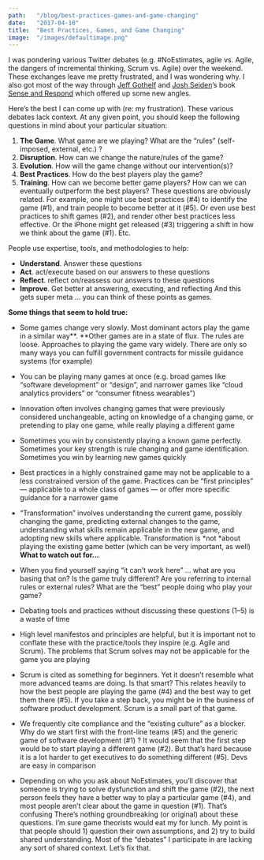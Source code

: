 ```yaml
---
path:	"/blog/best-practices-games-and-game-changing"
date:	"2017-04-10"
title:	"Best Practices, Games, and Game Changing"
image:	"/images/defaultimage.png"
---
```


I was pondering various Twitter debates (e.g. #NoEstimates, agile vs. Agile, the dangers of incremental thinking, Scrum vs. Agile) over the weekend. These exchanges leave me pretty frustrated, and I was wondering why. I also got most of the way through [Jeff Gothelf](https://medium.com/u/94a2a063be85) and [Josh Seiden](https://medium.com/u/7f786c230ca9)’s book [Sense and Respond](https://www.amazon.com/dp/B01HLN0QGQ/ref=dp-kindle-redirect?_encoding=UTF8&btkr=1) which offered up some new angles.

Here’s the best I can come up with (re: my frustration). These various debates lack context. At any given point, you should keep the following questions in mind about your particular situation:

1. **The Game**. What game are we playing? What are the “rules” (self-imposed, external, etc.) ?
2. **Disruption**. How can we change the nature/rules of the game?
3. **Evolution**. How will the game change without our intervention(s)?
4. **Best Practices**. How do the best players play the game?
5. **Training**. How can we become better game players? How can we can eventually outperform the best players?
These questions are obviously related. For example, one might use best practices (#4) to identify the game (#1), and train people to become better at it (#5). Or even use best practices to shift games (#2), and render other best practices less effective. Or the iPhone might get released (#3) triggering a shift in how we think about the game (#1). Etc.

People use expertise, tools, and methodologies to help:

* **Understand**. Answer these questions
* **Act**. act/execute based on our answers to these questions
* **Reflect**. reflect on/reassess our answers to these questions
* **Improve**. Get better at answering, executing, and reflecting
And this gets super meta … you can think of these points as games.

**Some things that seem to hold true:**

* Some games change very slowly. Most dominant actors play the game in a similar way**. **Other games are in a state of flux. The rules are loose. Approaches to playing the game vary widely. There are only so many ways you can fulfill government contracts for missile guidance systems (for example)
* You can be playing many games at once (e.g. broad games like “software development” or “design”, and narrower games like “cloud analytics providers” or “consumer fitness wearables”)
* Innovation often involves changing games that were previously considered unchangeable, acting on knowledge of a changing game, or pretending to play one game, while really playing a different game
* Sometimes you win by consistently playing a known game perfectly. Sometimes your key strength is rule changing and game identification. Sometimes you win by learning new games quickly
* Best practices in a highly constrained game may not be applicable to a less constrained version of the game. Practices can be “first principles” — applicable to a whole class of games — or offer more specific guidance for a narrower game
* “Transformation” involves understanding the current game, possibly changing the game, predicting external changes to the game, understanding what skills remain applicable in the new game, and adopting new skills where applicable. Transformation is *not *about playing the existing game better (which can be very important, as well)
**What to watch out for…**

* When you find yourself saying “it can’t work here” … what are you basing that on? Is the game truly different? Are you referring to internal rules or external rules? What are the “best” people doing who play your game?
* Debating tools and practices without discussing these questions (1–5) is a waste of time
* High level manifestos and principles are helpful, but it is important not to conflate these with the practice/tools they inspire (e.g. Agile and Scrum). The problems that Scrum solves may not be applicable for the game you are playing
* Scrum is cited as something for beginners. Yet it doesn’t resemble what more advanced teams are doing. Is that smart? This relates heavily to how the best people are playing the game (#4) and the best way to get them there (#5). If you take a step back, you might be in the business of software product development. Scrum is a small part of that game.
* We frequently cite compliance and the “existing culture” as a blocker. Why do we start first with the front-line teams (#5) and the generic game of software development (#1) ? It would seem that the first step would be to start playing a different game (#2). But that’s hard because it is a lot harder to get executives to do something different (#5). Devs are easy in comparison
* Depending on who you ask about NoEstimates, you’ll discover that someone is trying to solve dysfunction and shift the game (#2), the next person feels they have a better way to play a particular game (#4), and most people aren’t clear about the game in question (#1). That’s confusing
There’s nothing groundbreaking (or original) about these questions. I’m sure game theorists would eat my for lunch. My point is that people should 1) question their own assumptions, and 2) try to build shared understanding. Most of the “debates” I participate in are lacking any sort of shared context. Let’s fix that.

